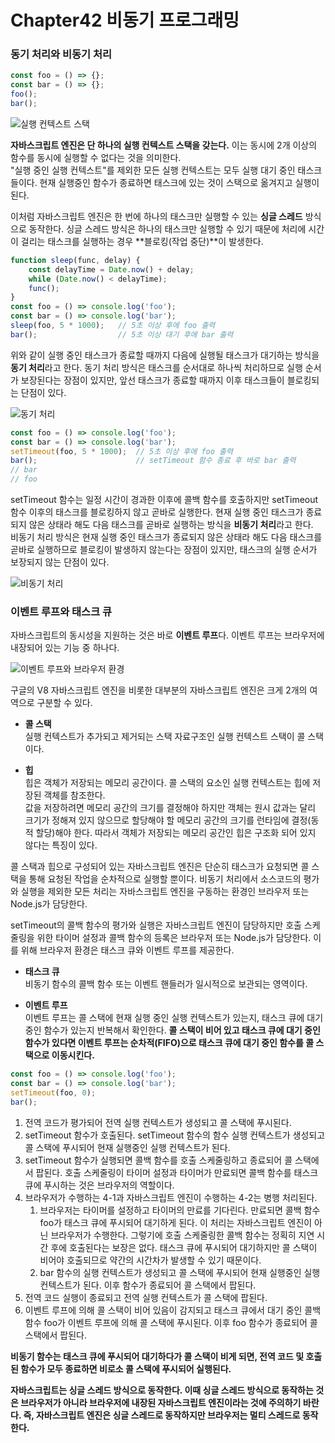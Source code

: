 # Chapter42 비동기 프로그래밍

### 동기 처리와 비동기 처리

```javascript
const foo = () => {};
const bar = () => {};
foo();
bar();
```

![실행 컨텍스트 스택](3.png)

**자바스크립트 엔진은 단 하나의 실행 컨텍스트 스택을 갖는다.** 이는 동시에 2개 이상의 함수를 동시에 실행할 수 없다는 것을 의미한다.  
"실행 중인 실행 컨텍스트"를 제외한 모든 실행 컨텍스트는 모두 실행 대기 중인 태스크들이다. 현재 실행중인 함수가 종료하면 태스크에 있는 것이 스택으로 옮겨지고 실행이 된다.  

이처럼 자바스크립트 엔진은 한 번에 하나의 태스크만 실행할 수 있는 **싱글 스레드** 방식으로 동작한다. 싱글 스레드 방식은 하나의 태스크만 실행할 수 있기 때문에 처리에 시간이 걸리는 태스크를 실행하는 경우 **블로킹(작업 중단)**이 발생한다.  

```javascript
function sleep(func, delay) {
	const delayTime = Date.now() + delay;
	while (Date.now() < delayTime);
	func();
}
const foo = () => console.log('foo');
const bar = () => console.log('bar');
sleep(foo, 5 * 1000);	// 5초 이상 후에 foo 출력
bar();					// 5초 이상 대기 후에 bar 출력
```

위와 같이 실행 중인 태스크가 종료할 때까지 다음에 실행될 태스크가 대기하는 방식을 **동기 처리**라고 한다. 동기 처리 방식은 태스크를 순서대로 하나씩 처리하므로 실행 순서가 보장된다는 장점이 있지만, 앞선 태스크가 종료할 때까지 이후 태스크들이 블로킹되는 단점이 있다.

![동기 처리](4.png)

```javascript
const foo = () => console.log('foo');
const bar = () => console.log('bar');
setTimeout(foo, 5 * 1000);	// 5초 이상 후에 foo 출력
bar();						// setTimeout 함수 종료 후 바로 bar 출력
// bar
// foo
```

setTimeout 함수는 일정 시간이 경과한 이후에 콜백 함수를 호출하지만 setTimeout 함수 이후의 태스크를 블로킹하지 않고 곧바로 실행한다. 현재 실행 중인 태스크가 종료되지 않은 상태라 해도 다음 태스크를 곧바로 실행하는 방식을 **비동기 처리**라고 한다.  
비동기 처리 방식은 현재 실행 중인 태스크가 종료되지 않은 상태라 해도 다음 태스크를 곧바로 실행하므로 블로킹이 발생하지 않는다는 장점이 있지만, 태스크의 실행 순서가 보장되지 않는 단점이 있다.

![비동기 처리](5.png)

### 이벤트 루프와 태스크 큐
자바스크립트의 동시성을 지원하는 것은 바로 **이벤트 루프**다. 이벤트 루프는 브라우저에 내장되어 있는 기능 중 하나다.  

![이벤트 루프와 브라우저 환경](6.png)

구글의 V8 자바스크립트 엔진을 비롯한 대부분의 자바스크립트 엔진은 크게 2개의 여역으로 구분할 수 있다.  

* **콜 스택**  
실행 컨텍스트가 추가되고 제거되는 스택 자료구조인 실행 컨텍스트 스택이 콜 스택이다.

* **힙**  
힙은 객체가 저장되는 메모리 공간이다. 콜 스택의 요소인 실행 컨텍스트는 힙에 저장된 객체를 참조한다.  
값을 저장하려면 메모리 공간의 크기를 결정해야 하지만 객체는 원시 값과는 달리 크기가 정해져 있지 않으므로 할당해야 할 메모리 공간의 크기를 런타임에 결정(동적 할당)해야 한다. 따라서 객체가 저장되는 메모리 공간인 힙은 구조화 되어 있지 않다는 특징이 있다.  

콜 스택과 힙으로 구성되어 있는 자바스크립트 엔진은 단순히 태스크가 요청되면 콜 스택을 통해 요청된 작업을 순차적으로 실행할 뿐이다. 비동기 처리에서 소스코드의 평가와 실행을 제외한 모든 처리는 자바스크립트 엔진을 구동하는 환경인 브라우저 또는 Node.js가 담당한다.  

setTimeout의 콜백 함수의 평가와 실행은 자바스크립트 엔진이 담당하지만 호출 스케줄링을 위한 타이머 설정과 콜백 함수의 등록은 브라우저 또는 Node.js가 담당한다. 이를 위해 브라우저 환경은 태스크 큐와 이벤트 루프를 제공한다.  

* **태스크 큐**  
비동기 함수의 콜백 함수 또는 이벤트 핸들러가 일시적으로 보관되는 영역이다.  

* **이벤트 루프**  
이벤트 루프는 콜 스택에 현재 실행 중인 실행 컨텍스트가 있는지, 태스크 큐에 대기 중인 함수가 있는지 반복해서 확인한다. **콜 스택이 비어 있고 태스크 큐에 대기 중인 함수가 있다면 이벤트 루프는 순차적(FIFO)으로 태스크 큐에 대기 중인 함수를 콜 스택으로 이동시킨다.**  

```javascript
const foo = () => console.log('foo');
const bar = () => console.log('bar');
setTimeout(foo, 0);
bar();
```

1. 전역 코드가 평가되어 전역 실행 컨텍스트가 생성되고 콜 스택에 푸시된다.  
1. setTimeout 함수가 호출된다. setTimeout 함수의 함수 실행 컨텍스트가 생성되고 콜 스택에 푸시되어 현재 실행중인 실행 컨텍스트가 된다.  
1. setTimeout 함수가 실행되면 콜백 함수를 호출 스케줄링하고 종료되어 콜 스택에서 팝된다. 호출 스케줄링이 타이머 설정과 타이머가 만료되면 콜백 함수를 태스크 큐에 푸시하는 것은 브라우저의 역할이다.  
1. 브라우저가 수행하는 4-1과 자바스크립트 엔진이 수행하는 4-2는 병행 처리된다.  
	1. 브라우저는 타이머를 설정하고 타이머의 만료를 기다린다. 만료되면 콜백 함수 foo가 태스크 큐에 푸시되어 대기하게 된다. 이 처리는 자바스크립트 엔진이 아닌 브라우저가 수행한다. 그렇기에 호출 스케줄링한 콜백 함수는 정획히 지연 시간 후에 호출된다는 보장은 없다. 태스크 큐에 푸시되어 대기하지만 콜 스택이 비어야 호출되므로 약간의 시간차가 발생할 수 있기 때문이다.   
	1. bar 함수의 실행 컨텍스트가 생성되고 콜 스택에 푸시되어 현재 실행중인 실행 컨텍스트가 된다. 이후 함수가 종료되어 콜 스택에서 팝된다.  
1. 전역 코드 실행이 종료되고 전역 실행 컨텍스트가 콜 스택에 팝된다.  
1. 이벤트 루프에 의해 콜 스택이 비어 있음이 감지되고 태스크 큐에서 대기 중인 콜백 함수 foo가 이벤트 루프에 의해 콜 스택에 푸시된다. 이후 foo 함수가 종료되어 콜 스택에서 팝된다.

**비동기 함수는 태스크 큐에 푸시되어 대기하다가 콜 스택이 비게 되면, 전역 코드 및 호출된 함수가 모두 종료하면 비로소 콜 스택에 푸시되어 실행된다.**  

**자바스크립트는 싱글 스레드 방식으로 동작한다. 이때 싱글 스레드 방식으로 동작하는 것은 브라우저가 아니라 브라우저에 내장된 자바스크립트 엔진이라는 것에 주의하기 바란다. 즉, 자바스크립트 엔진은 싱글 스레드로 동작하지만 브라우저는 멀티 스레드로 동작한다.**